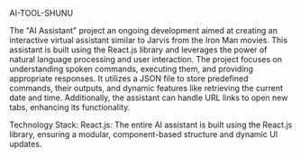AI-TOOL-SHUNU

The "AI Assistant" project an ongoing development aimed at creating an interactive virtual assistant similar to Jarvis from the Iron Man movies. This assistant is built using the React.js library and leverages the power of natural language processing and user interaction. The project focuses on understanding spoken commands, executing them, and providing appropriate responses. It utilizes a JSON file to store predefined commands, their outputs, and dynamic features like retrieving the current date and time.
Additionally, the assistant can handle URL links to open new tabs, enhancing its functionality.

Technology Stack:
React.js: The entire AI assistant is built using the React.js library, ensuring a modular, component-based structure and dynamic UI updates.
